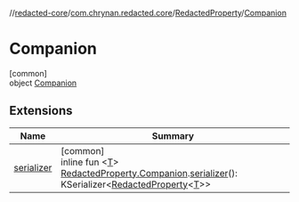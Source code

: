//[redacted-core](../../../../index.md)/[com.chrynan.redacted.core](../../index.md)/[RedactedProperty](../index.md)/[Companion](index.md)

# Companion

[common]\
object [Companion](index.md)

## Extensions

| Name | Summary |
|---|---|
| [serializer](../../serializer.md) | [common]<br>inline fun <[T](../../serializer.md)> [RedactedProperty.Companion](index.md).[serializer](../../serializer.md)(): KSerializer<[RedactedProperty](../index.md)<[T](../../serializer.md)>> |
